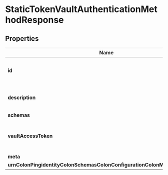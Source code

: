 

# StaticTokenVaultAuthenticationMethodResponse


## Properties

| Name | Type | Description | Notes |
|------------ | ------------- | ------------- | -------------|
|**id** | **String** | Name of the Vault Authentication Method |  |
|**description** | **String** | A description for this Vault Authentication Method |  [optional] |
|**schemas** | **List&lt;EnumstaticTokenVaultAuthenticationMethodSchemaUrn&gt;** |  |  |
|**vaultAccessToken** | **String** | The static token used to authenticate to the Vault server. |  |
|**meta** | [**MetaMeta**](MetaMeta.md) |  |  [optional] |
|**urnColonPingidentityColonSchemasColonConfigurationColonMessagesColon20** | [**MetaUrnPingidentitySchemasConfigurationMessages20**](MetaUrnPingidentitySchemasConfigurationMessages20.md) |  |  [optional] |



